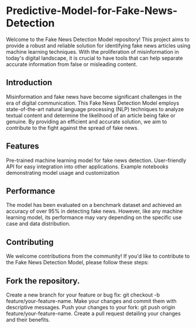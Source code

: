 # Predictive-Model-for-Fake-News-Detection

Welcome to the Fake News Detection Model repository! This project aims to provide a robust and reliable solution for identifying fake news articles using machine learning techniques. With the proliferation of misinformation in today's digital landscape, it is crucial to have tools that can help separate accurate information from false or misleading content.

## Introduction
Misinformation and fake news have become significant challenges in the era of digital communication. This Fake News Detection Model employs state-of-the-art natural language processing (NLP) techniques to analyze textual content and determine the likelihood of an article being fake or genuine. By providing an efficient and accurate solution, we aim to contribute to the fight against the spread of fake news.

## Features
Pre-trained machine learning model for fake news detection.
User-friendly API for easy integration into other applications.
Example notebooks demonstrating model usage and customization

## Performance
The model has been evaluated on a benchmark dataset and achieved an accuracy of over 95% in detecting fake news. However, like any machine learning model, its performance may vary depending on the specific use case and data distribution.

## Contributing
We welcome contributions from the community! If you'd like to contribute to the Fake News Detection Model, please follow these steps:

## Fork the repository.
Create a new branch for your feature or bug fix: git checkout -b feature/your-feature-name.
Make your changes and commit them with descriptive messages.
Push your changes to your fork: git push origin feature/your-feature-name.
Create a pull request detailing your changes and their benefits.

